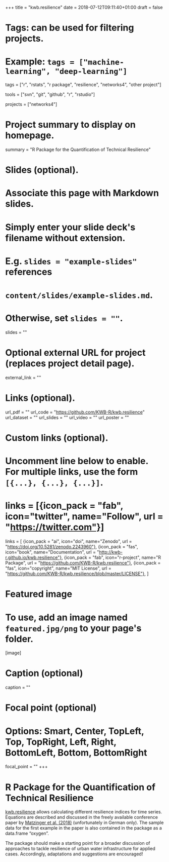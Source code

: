 +++
title = "kwb.resilience"
date = 2018-07-12T09:11:40+01:00
draft = false

# Tags: can be used for filtering projects.
# Example: `tags = ["machine-learning", "deep-learning"]`
tags = ["r", "rstats", "r package", "resilience", "networks4", "other project"]

tools = ["svn", "git", "github", "r", "rstudio"]

projects = ["networks4"]

# Project summary to display on homepage.
summary = "R Package for the Quantification of Technical Resilience"

# Slides (optional).
#   Associate this page with Markdown slides.
#   Simply enter your slide deck's filename without extension.
#   E.g. `slides = "example-slides"` references 
#   `content/slides/example-slides.md`.
#   Otherwise, set `slides = ""`.
slides = ""

# Optional external URL for project (replaces project detail page).
external_link = ""

# Links (optional).
url_pdf = ""
url_code = "https://github.com/KWB-R/kwb.resilience"
url_dataset = ""
url_slides = ""
url_video = ""
url_poster = ""

# Custom links (optional).
#   Uncomment line below to enable. For multiple links, use the form `[{...}, {...}, {...}]`.
# links = [{icon_pack = "fab", icon="twitter", name="Follow", url = "https://twitter.com"}]
links = [
{icon_pack = "ai", icon="doi", name="Zenodo", url = "https://doi.org/10.5281/zenodo.2243960"},
{icon_pack = "fas", icon="book", name="Documentation", url = "http://kwb-r.github.io/kwb.resilience"},
{icon_pack = "fab", icon="r-project", name="R Package", url = "https://github.com/KWB-R/kwb.resilience"}, 
{icon_pack = "fas", icon="copyright", name="MIT License", url = "https://github.com/KWB-R/kwb.resilience/blob/master/LICENSE"},
]

# Featured image
# To use, add an image named `featured.jpg/png` to your page's folder. 
[image]
  # Caption (optional)
  caption = ""

  # Focal point (optional)
  # Options: Smart, Center, TopLeft, Top, TopRight, Left, Right, BottomLeft, Bottom, BottomRight
  focal_point = ""
+++

# R Package for the Quantification of Technical Resilience

[kwb.resilience](https://github.com/KWB-R/kwb.resilience) allows calculating different resilience indices for time series. Equations are described and discussed in the freely available conference paper by [Matzinger et al. (2018)](https://www.researchgate.net/publication/326040304_Quantitative_Beschreibung_der_Resilienz_urbaner_Wassersysteme) (unfortunately in German only). The sample data for the first example in the paper is also contained in the package as a data.frame “oxygen”.

The package should make a starting point for a broader discussion of approaches to tackle resilience of urban water infrastructure for applied cases. Accordingly, adaptations and suggestions are encouraged!
